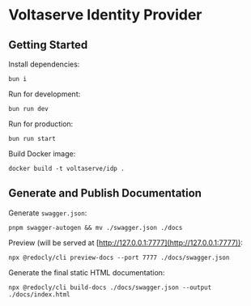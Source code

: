 # Voltaserve Identity Provider

## Getting Started

Install dependencies:

```shell
bun i
```

Run for development:

```shell
bun run dev
```

Run for production:

```shell
bun run start
```

Build Docker image:

```shell
docker build -t voltaserve/idp .
```

## Generate and Publish Documentation

Generate `swagger.json`:

```shell
pnpm swagger-autogen && mv ./swagger.json ./docs
```

Preview (will be served at [http://127.0.0.1:7777](http://127.0.0.1:7777)):

```shell
npx @redocly/cli preview-docs --port 7777 ./docs/swagger.json
```

Generate the final static HTML documentation:

```shell
npx @redocly/cli build-docs ./docs/swagger.json --output ./docs/index.html
```
